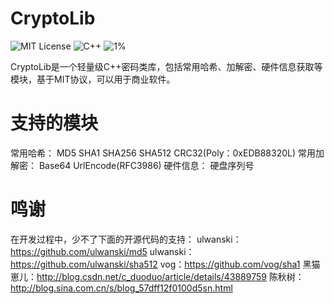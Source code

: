 # CryptoLib
![MIT License](https://img.shields.io/packagist/l/doctrine/orm.svg)
![C++](https://img.shields.io/badge/Language-C%2B%2B-brightgreen.svg)
![1%](http://progressed.io/bar/60)

CryptoLib是一个轻量级C++密码类库，包括常用哈希、加解密、硬件信息获取等模块，基于MIT协议，可以用于商业软件。

# 支持的模块
常用哈希：
MD5 SHA1 SHA256 SHA512 CRC32(Poly：0xEDB88320L)
常用加解密：
Base64 UrlEncode(RFC3986)
硬件信息：
硬盘序列号

# 鸣谢
在开发过程中，少不了下面的开源代码的支持：
ulwanski：https://github.com/ulwanski/md5
ulwanski：https://github.com/ulwanski/sha512
vog：https://github.com/vog/sha1
黑猫崽儿：http://blog.csdn.net/c_duoduo/article/details/43889759
陈秋树：http://blog.sina.com.cn/s/blog_57dff12f0100d5sn.html
